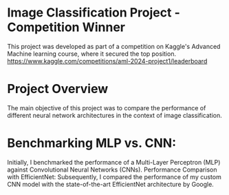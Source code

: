 # Image Classification Project - Competition Winner
This project was developed as part of a competition on Kaggle's Advanced Machine learning course, where it secured the top position.
https://www.kaggle.com/competitions/aml-2024-project1/leaderboard

# Project Overview
The main objective of this project was to compare the performance of different neural network architectures in the context of image classification. 

# Benchmarking MLP vs. CNN: 

Initially, I benchmarked the performance of a Multi-Layer Perceptron (MLP) against Convolutional Neural Networks (CNNs).
Performance Comparison with EfficientNet: Subsequently, I compared the performance of my custom CNN model with the state-of-the-art EfficientNet architecture by Google.
